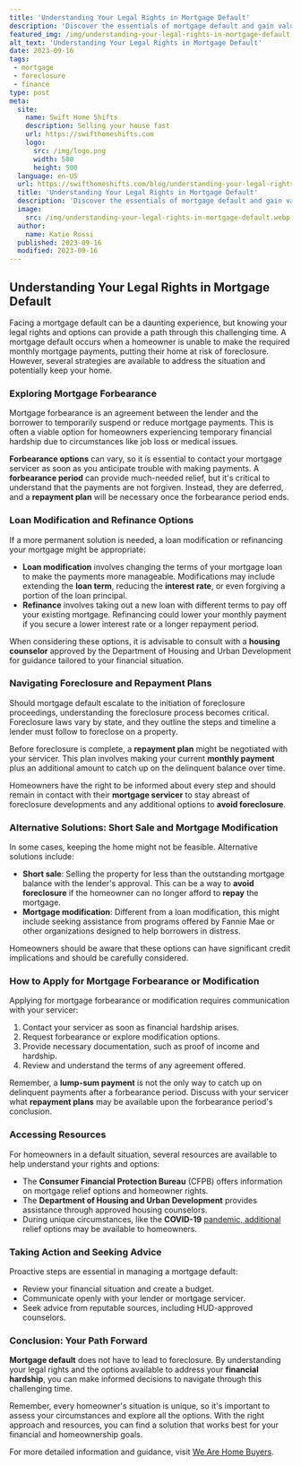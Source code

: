 ```yaml
---
title: 'Understanding Your Legal Rights in Mortgage Default'
description: 'Discover the essentials of mortgage default and gain valuable insights into your legal rights. Satisfy your curiosity about the intricacies of this process.'
featured_img: /img/understanding-your-legal-rights-in-mortgage-default.webp
alt_text: 'Understanding Your Legal Rights in Mortgage Default'
date: 2023-09-16
tags:
 - mortgage
 - foreclosure
 - finance
type: post
meta:
  site:
    name: Swift Home Shifts
    description: Selling your house fast
    url: https://swifthomeshifts.com
    logo:
      src: /img/logo.png
      width: 500
      height: 500
  language: en-US
  url: https://swifthomeshifts.com/blog/understanding-your-legal-rights-in-mortgage-default
  title: 'Understanding Your Legal Rights in Mortgage Default'
  description: 'Discover the essentials of mortgage default and gain valuable insights into your legal rights. Satisfy your curiosity about the intricacies of this process.'
  image:
    src: /img/understanding-your-legal-rights-in-mortgage-default.webp
  author:
    name: Katie Rossi
  published: 2023-09-16
  modified: 2023-09-16
---
```



## Understanding Your Legal Rights in Mortgage Default

Facing a mortgage default can be a daunting experience, but knowing your legal rights and options can provide a path through this challenging time. A mortgage default occurs when a homeowner is unable to make the required monthly mortgage payments, putting their home at risk of foreclosure. However, several strategies are available to address the situation and potentially keep your home.

### Exploring Mortgage Forbearance

Mortgage forbearance is an agreement between the lender and the borrower to temporarily suspend or reduce mortgage payments. This is often a viable option for homeowners experiencing temporary financial hardship due to circumstances like job loss or medical issues.

**Forbearance options** can vary, so it is essential to contact your mortgage servicer as soon as you anticipate trouble with making payments. A **forbearance period** can provide much-needed relief, but it's critical to understand that the payments are not forgiven. Instead, they are deferred, and a **repayment plan** will be necessary once the forbearance period ends.

### Loan Modification and Refinance Options

If a more permanent solution is needed, a loan modification or refinancing your mortgage might be appropriate:
  - **Loan modification** involves changing the terms of your mortgage loan to make the payments more manageable. Modifications may include extending the **loan term**, reducing the **interest rate**, or even forgiving a portion of the loan principal.
  - **Refinance** involves taking out a new loan with different terms to pay off your existing mortgage. Refinancing could lower your monthly payment if you secure a lower interest rate or a longer repayment period.

When considering these options, it is advisable to consult with a **housing counselor** approved by the Department of Housing and Urban Development for guidance tailored to your financial situation.

### Navigating Foreclosure and Repayment Plans

Should mortgage default escalate to the initiation of foreclosure proceedings, understanding the foreclosure process becomes critical. Foreclosure laws vary by state, and they outline the steps and timeline a lender must follow to foreclose on a property.

Before foreclosure is complete, a **repayment plan** might be negotiated with your servicer. This plan involves making your current **monthly payment** plus an additional amount to catch up on the delinquent balance over time.

Homeowners have the right to be informed about every step and should remain in contact with their **mortgage servicer** to stay abreast of foreclosure developments and any additional options to **avoid foreclosure**.

### Alternative Solutions: Short Sale and Mortgage Modification

In some cases, keeping the home might not be feasible. Alternative solutions include:
  - **Short sale**: Selling the property for less than the outstanding mortgage balance with the lender's approval. This can be a way to **avoid foreclosure** if the homeowner can no longer afford to **repay** the mortgage.
  - **Mortgage modification**: Different from a loan modification, this might include seeking assistance from programs offered by Fannie Mae or other organizations designed to help borrowers in distress. 

Homeowners should be aware that these options can have significant credit implications and should be carefully considered.

### How to Apply for Mortgage Forbearance or Modification

Applying for mortgage forbearance or modification requires communication with your servicer:

1. Contact your servicer as soon as financial hardship arises.
2. Request forbearance or explore modification options.
3. Provide necessary documentation, such as proof of income and hardship.
4. Review and understand the terms of any agreement offered.

Remember, a **lump-sum payment** is not the only way to catch up on delinquent payments after a forbearance period. Discuss with your servicer what **repayment plans** may be available upon the forbearance period's conclusion.

### Accessing Resources

For homeowners in a default situation, several resources are available to help understand your rights and options:
  - The **Consumer Financial Protection Bureau** (CFPB) offers information on mortgage relief options and homeowner rights.
  - The **Department of Housing and Urban Development** provides assistance through approved housing counselors.
  - During unique circumstances, like the **COVID-19** [pandemic,   additional  ](https://swifthomeshifts.com/blog/creating-a-budget-to-manage-and-recover-from-arrears)relief options may be available to homeowners.

### Taking Action and Seeking Advice

Proactive steps are essential in managing a mortgage default:
  - Review your financial situation and create a budget.
  - Communicate openly with your lender or mortgage servicer.
  - Seek advice from reputable sources, including HUD-approved counselors.

### Conclusion: Your Path Forward

**Mortgage default** does not have to lead to foreclosure. By understanding your legal rights and the options available to address your **financial hardship**, you can make informed decisions to navigate through this challenging time.

Remember, every homeowner's situation is unique, so it's important to assess your circumstances and explore all the options. With the right approach and resources, you can find a solution that works best for your financial and homeownership goals.

For more detailed information and guidance, visit [We Are Home Buyers](https://www.wearehomebuyers.com/).